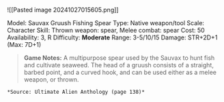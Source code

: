 ![[Pasted image 20241027015605.png]]

Model: Sauvax Gruush Fishing Spear
Type: Native weapon/tool
Scale: Character
Skill: Thrown weapon: spear, Melee combat:
spear
Cost: 50
Availability: 3, R
Difficulty: **Moderate**
Range: 3-5/10/15
Damage: STR+2D+1 (Max: 7D+1)

> **Game Notes:** 
> A multipurpose spear used by the Sauvax to hunt fish and cultivate seaweed. The head of a gruush consists of a straight, barbed point, and a curved hook, and can be used either as a melee weapon, or thrown.

	*Source: Ultimate Alien Anthology (page 138)*